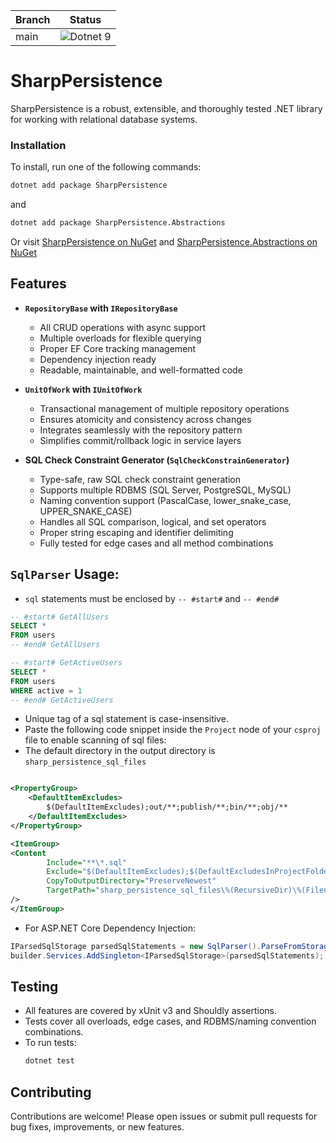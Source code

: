 | Branch | Status                                                                                                                |
|--------|-----------------------------------------------------------------------------------------------------------------------|
| main   | ![Dotnet 9](https://github.com/md-redwan-hossain/SharpPersistence/actions/workflows/dotnet.yml/badge.svg?branch=main) |

# SharpPersistence

SharpPersistence is a robust, extensible, and thoroughly tested .NET library for working with relational database
systems.

### Installation

To install, run one of the following commands:

```bash
dotnet add package SharpPersistence
```

and

```bash
dotnet add package SharpPersistence.Abstractions
```

Or visit [SharpPersistence on NuGet](https://www.nuget.org/packages/SharpPersistence/)
and [SharpPersistence.Abstractions on NuGet](https://www.nuget.org/packages/SharpPersistence.Abstractions/)

## Features

- **`RepositoryBase` with `IRepositoryBase`**

    - All CRUD operations with async support
    - Multiple overloads for flexible querying
    - Proper EF Core tracking management
    - Dependency injection ready
    - Readable, maintainable, and well-formatted code

- **`UnitOfWork` with `IUnitOfWork`**

    - Transactional management of multiple repository operations
    - Ensures atomicity and consistency across changes
    - Integrates seamlessly with the repository pattern
    - Simplifies commit/rollback logic in service layers

- **SQL Check Constraint Generator (`SqlCheckConstrainGenerator`)**
    - Type-safe, raw SQL check constraint generation
    - Supports multiple RDBMS (SQL Server, PostgreSQL, MySQL)
    - Naming convention support (PascalCase, lower_snake_case, UPPER_SNAKE_CASE)
    - Handles all SQL comparison, logical, and set operators
    - Proper string escaping and identifier delimiting
    - Fully tested for edge cases and all method combinations

## `SqlParser` Usage:

- `sql` statements must be enclosed by `-- #start#` and `-- #end#`

```sql
-- #start# GetAllUsers
SELECT *
FROM users
-- #end# GetAllUsers

-- #start# GetActiveUsers
SELECT *
FROM users
WHERE active = 1
-- #end# GetActiveUsers
```

- Unique tag of a sql statement is case-insensitive.
- Paste the following code snippet inside the `Project` node of your `csproj` file to enable scanning of sql files:
- The default directory in the output directory is `sharp_persistence_sql_files`

```xml

<PropertyGroup>
    <DefaultItemExcludes>
        $(DefaultItemExcludes);out/**;publish/**;bin/**;obj/**
    </DefaultItemExcludes>
</PropertyGroup>

<ItemGroup>
<Content
        Include="**\*.sql"
        Exclude="$(DefaultItemExcludes);$(DefaultExcludesInProjectFolder)"
        CopyToOutputDirectory="PreserveNewest"
        TargetPath="sharp_persistence_sql_files\%(RecursiveDir)\%(Filename)%(Extension)"
/>
</ItemGroup>
```

- For ASP.NET Core Dependency Injection:

```csharp
IParsedSqlStorage parsedSqlStatements = new SqlParser().ParseFromStorage();
builder.Services.AddSingleton<IParsedSqlStorage>(parsedSqlStatements);
```

## Testing

- All features are covered by xUnit v3 and Shouldly assertions.
- Tests cover all overloads, edge cases, and RDBMS/naming convention combinations.
- To run tests:
  ```bash
  dotnet test
  ```

## Contributing

Contributions are welcome! Please open issues or submit pull requests for bug fixes, improvements, or new features.
